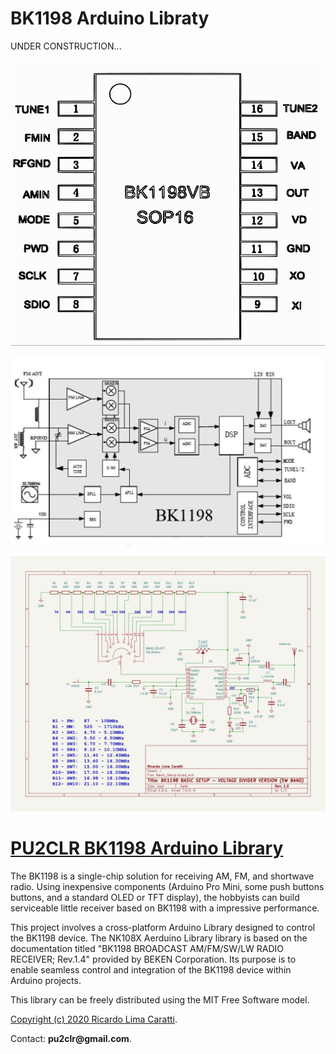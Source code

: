 # BK1198 Arduino Libraty


UNDER CONSTRUCTION...


![BK1198 PINOUT](./extras/Images/Modification/RX_01/BK1198VM_PINOUT_05.jpg)


![Block Diagram](./extras/Images/Modification/RX_01/Block_Diag.jpg)


![Schematic](./extras/Images/Modification/RX_01/BASIC_CIRCUIT_WITH_VOLTAGE_DIVIDER.jpg)



# [PU2CLR BK1198 Arduino Library](https://pu2clr.github.io/BK1198/)

The BK1198 is a single-chip solution for receiving AM, FM, and shortwave radio. 
Using inexpensive components (Arduino Pro Mini, some push buttons buttons, and a standard OLED or TFT display), the  hobbyists can build serviceable little receiver based on BK1198 with a impressive performance.  

This project involves a cross-platform Arduino Library designed to control the BK1198 device. The NK108X Aerduino Library library is based on the documentation titled "BK1198 BROADCAST AM/FM/SW/LW RADIO RECEIVER; Rev.1.4" provided by BEKEN Corporation. Its purpose is to enable seamless control and integration of the BK1198 device within Arduino projects.

This library can be freely distributed using the MIT Free Software model. 

[Copyright (c) 2020 Ricardo Lima Caratti](https://pu2clr.github.io/BK1198/#mit-license). 

Contact: __pu2clr@gmail.com__.